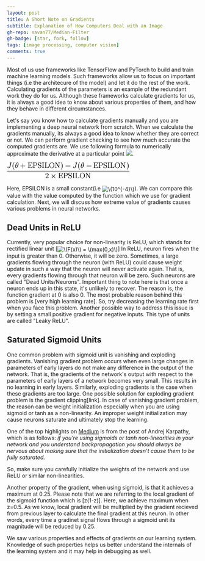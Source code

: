 ```yaml
---
layout: post
title: A Short Note on Gradients
subtitle: Explanation of How Computers Deal with an Image
gh-repo: savan77/Median-Filter
gh-badge: [star, fork, follow]
tags: [image processing, computer vision]
comments: true
---
```


Most of us use frameworks like TensorFlow and PyTorch to build and train machine learning models. Such frameworks allow us to focus on important things (i.e the architecure of the model) and let it do the rest of the work. Calculating gradients of the parameters is an example of the redundant work they do for us. Although these frameworks calculate gradients for us, it is always a good idea to know about various properties of them, and how they behave in different circumstances.

Let's say you know how to calculate gradients manually and you are implementing a deep neural network from scratch. When we calculate the gradients manually, its always a good idea to know whether they are correct or not. We can perform gradient checking to see how much accurate the computed gradients are. We use following formula to numerically approximate the derivative at a particular point 
<img src="https://render.githubusercontent.com/render/math?math=\theta">.

![Gradient Check](/assets/img/gradientcheck.png)

Here, EPSILON is a small constant(i.e <img src="http://www.sciweavers.org/tex2img.php?eq=%5C%2810%5E%7B-4%7D%5C%29&bc=White&fc=Black&im=jpg&fs=12&ff=arev&edit=0" align="center" border="0" alt="\(10^{-4}\)" width="43" height="18" />). We can compare this value with the value computed by the function which we use for gradient calculation. Next, we will discuss how extreme value of gradients causes various problems in neural networks. 

## Dead Units in ReLU

Currently, very popular choice for non-linearity is ReLU, which stands for rectified linear unit [<img src="http://www.sciweavers.org/tex2img.php?eq=%5C%28F%28x%29%5C%29%20%3D%20%5C%28max%280%2Cx%29%5C%29&bc=White&fc=Black&im=jpg&fs=12&ff=arev&edit=0" align="center" border="0" alt="\(F(x)\) = \(max(0,x)\)" width="146" height="18" />] In ReLU, neuron fires when the input is greater than 0. Otherwise, it will be zero. Sometimes, a large gradients flowing through the neuron (with ReLU) could cause weight update in such a way that the neuron will never activate again. That is, every gradients flowing through that neuron will be zero. Such neurons are called "Dead Units/Neurons". Important thing to note here is that once a neuron ends up in this state, it's unlikely to recover. The reason is, the function gradient at 0 is also 0. The most probable reason behind this problem is [very high learning rate]. So, try decreasing the learning rate first when you face this problem. Another possible way to address this issue is by setting a small positive gradient for negative inputs. This type of units are called "Leaky ReLU".


## Saturated Sigmoid Units

One common problem with sigmoid unit is vanishing and exploding gradients. Vanishing gradient problem occurs when even large changes in parameters of early layers do not make any difference in the output of the network. That is, the gradients of the network's output with respect to the parameters of early layers of a network becomes very small. This results in no learning in early layers. Similarly, exploding gradients is the case when these gradients are too large. One possible solution for exploding gradient problem is the gradient clipping[link]. In case of vanishing gradient problem, the reason can be weight initialization especially when you are using sigmoid or tanh as a non-linearity. An improper weight initialization may cause neurons saturate and ultimately stop the learning.


One of the top highlights on [Medium](https://medium.com/@karpathy/yes-you-should-understand-backprop-e2f06eab496b) is from the post of Andrej Karpathy, which is as follows: *if you’re using sigmoids or tanh non-linearities in your network and you understand backpropagation you should always be nervous about making sure that the initialization doesn’t cause them to be fully saturated.*

So, make sure you carefully initialize the weights of the network and use ReLU or similar non-linearities.

Another property of the gradient, when using sigmoid, is that it achieves a maximum at 0.25. Please note that we are referring to the local gradient of the sigmoid function which is [z(1-z)]. Here, we achieve maximum when z=0.5. As we know, local gradient will be multiplied by the gradient recieved from previous layer to calculate the final gradient at this neuron. In other words, every time a gradinet signal flows through a sigmoid unit its magnitude will be reduced by 0.25. 

We saw various properties and effects of gradients on our learning system. Knowledge of such properties helps us better understand the internals of the learning system and it may help in debugging as well.